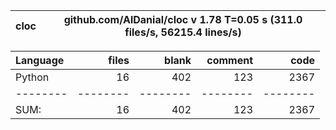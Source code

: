 cloc|github.com/AlDanial/cloc v 1.78  T=0.05 s (311.0 files/s, 56215.4 lines/s)
--- | ---

Language|files|blank|comment|code
:-------|-------:|-------:|-------:|-------:
Python|16|402|123|2367
--------|--------|--------|--------|--------
SUM:|16|402|123|2367
